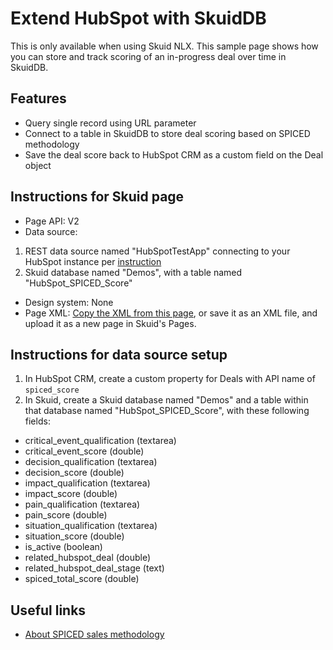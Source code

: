 # Extend HubSpot with SkuidDB
This is only available when using Skuid NLX. This sample page shows how you can store and track scoring of an in-progress deal over time in SkuidDB. 

## Features
* Query single record using URL parameter
* Connect to a table in SkuidDB to store deal scoring based on SPICED methodology
* Save the deal score back to HubSpot CRM as a custom field on the Deal object

## Instructions for Skuid page
- Page API:  V2
- Data source: 
1. REST data source named "HubSpotTestApp" connecting to your HubSpot instance per [instruction](REST_HubSpot)
2. Skuid database named "Demos", with a table named "HubSpot_SPICED_Score"
- Design system: None 
- Page XML:  [Copy the XML from this page](HubSpot_Extend_with_SkuidDB_SamplePage.xml?raw=true), or save it as an XML file, and upload it as a new page in Skuid's Pages.

## Instructions for data source setup
1. In HubSpot CRM, create a custom property for Deals with API name of `spiced_score` 
2. In Skuid, create a Skuid database named "Demos" and a table within that database named "HubSpot_SPICED_Score", with these following fields:
- critical_event_qualification (textarea)
- critical_event_score (double)
- decision_qualification (textarea)
- decision_score (double)
- impact_qualification (textarea)
- impact_score (double)
- pain_qualification (textarea)
- pain_score (double)
- situation_qualification (textarea)
- situation_score (double)
- is_active (boolean)
- related_hubspot_deal (double)
- related_hubspot_deal_stage (text)
- spiced_total_score (double)


## Useful links
- [About SPICED sales methodology](https://www.skuid.com/blog/how-to-achieve-recurring-revenue-success-delivering-impact-to-customers-with-spiced)